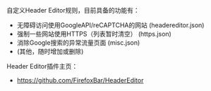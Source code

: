 自定义Header Editor规则，目前具备的功能有：
- 无障碍访问使用GoogleAPI/reCAPTCHA的网站 (headereditor.json)
- 强制一些网站使用HTTPS（列表暂时清空） (https.json)
- 消除Google搜索的异常流量页面 (misc.json)
- (其他，随时增加或删除)

Header Editor插件主页：
- https://github.com/FirefoxBar/HeaderEditor
